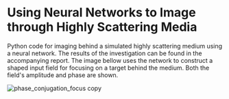 # Using Neural Networks to Image through Highly Scattering Media

Python code for imaging behind a simulated highly scattering medium using a neural network. The results of the investigation can be found in the accompanying report. The image bellow uses the network to construct a shaped input field for focusing on a target behind the medium. Both the field's amplitude and phase are shown.

![phase_conjugation_focus copy](https://github.com/user-attachments/assets/ee996425-9c06-497a-a9f1-022970dc8a63)
